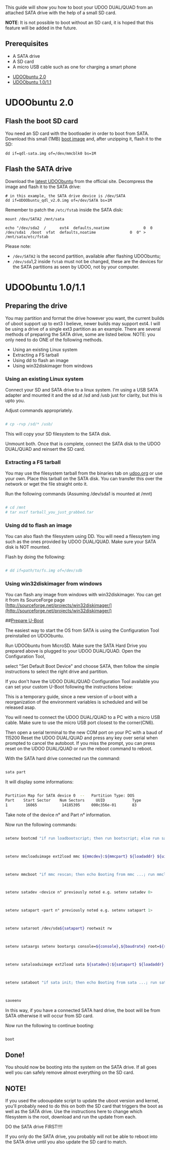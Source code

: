 This guide will show you how to boot your UDOO DUAL/QUAD from an attached SATA drive with the help of a small SD card.

**NOTE**: It is not possible to boot without an SD card, it is hoped that this feature will be added in the future.

## Prerequisites

* A SATA drive
* A SD card
* A micro USB cable such as one for charging a smart phone

<div>
 <ul id="adc-examples" class="nav nav-tabs" role="tablist">
  <li role="presentation" class="active"><a href="#udoobuntu-due-example" aria-controls="udoobuntu-due" role="tab" data-toggle="tab">UDOObuntu 2.0</a></li>
  <li role="presentation"><a href="#udoobuntu-uno-example" aria-controls="udoobuntu-uno" role="tab" data-toggle="tab">UDOObuntu 1.0/1.1</a></li>
 </ul>

 <div class="tab-content">
  <div role="tabpanel" class="tab-pane active" id="udoobuntu-due-example">

# UDOObuntu 2.0

## Flash the boot SD card
You need an SD card with the bootloader in order to boot from SATA. Download this small (1MB) [boot image](https://www.udoo.org/download/files/qdl-sata.img.zip) and, after unzipping it, flash it to the SD:

    dd if=qdl-sata.img of=/dev/mmcblk0 bs=1M

## Flash the SATA drive
Download the [latest UDOObuntu](https://www.udoo.org/downloads/) from the official site. Decompress the image and flash it to the SATA drive:

    # in this example, the SATA drive device is /dev/SATA
    dd if=UDOObuntu_qdl_v2.0.img of=/dev/SATA bs=1M

Remember to patch the `/etc/fstab` inside the SATA disk:

```
mount /dev/SATA2 /mnt/sata

echo "/dev/sda2  /      ext4  defaults,noatime               0  0
/dev/sda1  /boot  vfat  defaults,noatime               0  0" > /mnt/sata/etc/fstab
```
Please note:
 * `/dev/SATA2` is the second partition, available after flashing UDOObuntu;
 * `/dev/sda`1,2 inside `fstab` must not be changed, these are the devices for the SATA partitions as seen by UDOO, not by your computer.


 </div>
 <div role="tabpanel" class="tab-pane" id="udoobuntu-uno-example">


# UDOObuntu 1.0/1.1

## Preparing the drive

You may partition and format the drive however you want, the current builds of uboot support up to ext3 I believe, newer builds may support ext4. I will be using a drive of a single ext3 partition as an example. There are several methods of preparing the SATA drive, some are listed below. NOTE: you only need to do ONE of the following methods.

* Using an existing Linux system
* Extracting a FS tarball
* Using dd to flash an image
* Using win32diskimager from windows

### Using an existing Linux system

Connect your SD and SATA drive to a linux system. I'm using a USB SATA adapter and mounted it and the sd at /sd and /usb just for clarity, but this is upto you.

Adjust commands appropriately.

```bash

# cp -rvp /sd/* /usb/

```

This will copy your SD filesystem to the SATA disk.

Unmount both. Once that is complete, connect the SATA disk to the UDOO DUAL/QUAD and reinsert the SD card.

### Extracting a FS tarball

You may use the filesystem tarball from the binaries tab on [udoo.org](https://www.udoo.org/downloads/) or use your own. Place this tarball on the SATA disk. You can transfer this over the network or wget the file straight onto it.

Run the following commands (Assuming /dev/sda1 is mounted at /mnt)

```bash

# cd /mnt
# tar xvzf tarball_you_just_grabbed.tar

 ```

 ### Using dd to flash an image

 You can also flash the filesystem using DD. You will need a filessytem img such as the ones provided by UDOO DUAL/QUAD. Make sure your SATA disk is NOT mounted.

 Flash by doing the following:

 ```bash

# dd if=path/to/fs.img of=/dev/sdb

 ```

### Using win32diskimager from windows

 You can flash any image from windows with win32diskimager. You can get it from its SourceForge page [http://sourceforge.net/projects/win32diskimager/](http://sourceforge.net/projects/win32diskimager/)

 <a name="prepareuboot"></a>

##[Prepare U-Boot](#prepareuboot)

The easiest way to start the OS from SATA is using the Configuration Tool preinstalled on UDOObuntu.

Run UDOObuntu from MicroSD. Make sure the SATA Hard Drive you prepared above is plugged to your UDOO DUAL/QUAD. Open the Configuration Tool,

select "Set Default Boot Device" and choose SATA, then follow the simple instructions to select the right drive and partition.

If you don't have the UDOO DUAL/QUAD Configuration Tool available you can set your custom U-Boot following the instructions below:

This is a temporary guide, since a new version of u-boot with a reorganization of the environment variables is scheduled and will be released asap.

You will need to connect the UDOO DUAL/QUAD to a PC with a micro USB cable. Make sure to use the micro USB port closest to the corner(CN6).

Then open a serial terminal to the new COM port on your PC with a baud of 115200 Reset the UDOO DUAL/QUAD and press any key over serial when prompted to cancel the autoboot. If you miss the prompt, you can press reset on the UDOO DUAL/QUAD or run the reboot command to reboot.

With the SATA hard drive connected run the command:

```bash

sata part

 ```

 It will display some informations:

 ```bash

Partition Map for SATA device 0  --   Partition Type: DOS
Part    Start Sector    Num Sectors     UUID            Type
 1        16065           14185395     000c356e-01       83

 ```

Take note of the device n° and Part n° information.

Now run the following commands:

 ```bash

setenv bootcmd "if run loadbootscript; then run bootscript; else run sataboot; run mmcboot; run netboot; fi;"



setenv mmcloaduimage ext2load mmc ${mmcdev}:${mmcpart} ${loadaddr} ${uimage}



setenv mmcboot "if mmc rescan; then echo Booting from mmc ...; run mmcloaduimage; run mmcargs; bootm; else mmc boot failed; fi;"



setenv satadev <device n° previously noted e.g. setenv satadev 0>



setenv satapart <part n° previously noted e.g. setenv satapart 1>



setenv sataroot /dev/sda${satapart} rootwait rw



setenv sataargs setenv bootargs console=${console},${baudrate} root=${sataroot} ${hdmi_patch} fbmem=24M video=mxcfb0:dev=hdmi,1920x1080M@60,bpp=32



setenv sataloaduimage ext2load sata ${satadev}:${satapart} ${loadaddr} ${uimage}



setenv sataboot "if sata init; then echo Booting from sata ...; run sataloaduimage; run sataargs; bootm; else sata boot failed; fi;"



saveenv

  ```


In this way, if you have a connected SATA hard drive, the boot will be from SATA otherwise it will occur from SD card.

Now run the following to continue booting:

 ```bash

 boot

   ```

## Done!

You should now be booting into the system on the SATA drive. If all goes well you can safely remove almost everything on the SD card.

## NOTE!

If you used the udooupdate script to update the uboot version and kernel, you'll probably need to do this on both the SD card that triggers the boot as well as the SATA drive. Use the instructions here to change which filesystem is the root, download and run the update from each.

DO the SATA drive FIRST!!!!

If you only do the SATA drive, you probably will not be able to reboot into the SATA drive until you also update the SD card to match.

</div>
</div>
</div>
<script>
$('#adc-examples a').click(function (e) {
e.preventDefault()
$(this).tab('show')
})
</script>
